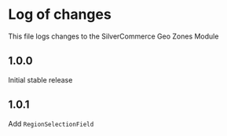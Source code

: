 # Log of changes

This file logs changes to the SilverCommerce Geo Zones Module

## 1.0.0

Initial stable release

## 1.0.1

Add `RegionSelectionField`